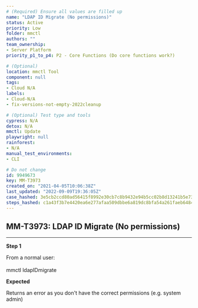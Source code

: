 ```yaml
---
# (Required) Ensure all values are filled up
name: "LDAP ID Migrate (No permissions)"
status: Active
priority: Low
folder: mmctl
authors: ""
team_ownership: 
- Server Platform
priority_p1_to_p4: P2 - Core Functions (Do core functions work?)

# (Optional)
location: mmctl Tool
component: null
tags: 
- Cloud N/A
labels: 
- Cloud-N/A
- fix-versions-not-empty-2022cleanup

# (Optional) Test type and tools
cypress: N/A
detox: N/A
mmctl: Update
playwright: null
rainforest: 
- N/A
manual_test_environments: 
- CLI

# Do not change
id: 9949673
key: MM-T3973
created_on: "2021-04-05T10:06:38Z"
last_updated: "2022-09-09T19:36:05Z"
case_hashed: 3e5cb2ccd80ad56415f8992e30cb7c8b9432e94b5cc02b8d13241b5e732085c2913f5eb5a7fc281d7030efc01437ca93
steps_hashed: c1a43f3b7e4420ea6e277afaa509dbbe6a819dc8bfa54a261faeb6484beab5994eae8a79e1b3435fd946096d6bd5da80
---
```


<!-- (Auto-generated) Based on frontmatter's "key" and "name" -->

## MM-T3973: LDAP ID Migrate (No permissions)

---

**Step 1**

From a normal user:\
\
mmctl ldapIDmigrate

**Expected**

Returns an error as you don't have the correct permissions (e.g. system admin)
